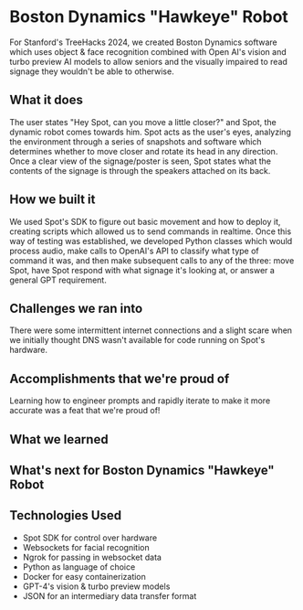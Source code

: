 # Boston Dynamics "Hawkeye" Robot

For Stanford's TreeHacks 2024, we created Boston Dynamics software which uses object & face recognition combined with Open AI's vision and turbo preview AI models to allow seniors and the visually impaired to read signage they wouldn't be able to otherwise.

## What it does
The user states "Hey Spot, can you move a little closer?" and Spot, the dynamic robot comes towards him. Spot acts as the user's eyes, analyzing the environment through a series of snapshots and software which determines whether to move closer and rotate its head in any direction. Once a clear view of the signage/poster is seen, Spot states what the contents of the signage is through the speakers attached on its back.

## How we built it
We used Spot's SDK to figure out basic movement and how to deploy it, creating scripts which allowed us to send commands in realtime. Once this way of testing was established, we developed Python classes which would process audio, make calls to OpenAI's API to classify what type of command it was, and then make subsequent calls to any of the three: move Spot, have Spot respond with what signage it's looking at, or answer a general GPT requirement.

## Challenges we ran into
There were some intermittent internet connections and a slight scare when we initially thought DNS wasn't available for code running on Spot's hardware. 

## Accomplishments that we're proud of
Learning how to engineer prompts and rapidly iterate to make it more accurate was a feat that we're proud of!

## What we learned

## What's next for Boston Dynamics "Hawkeye" Robot

## Technologies Used
* Spot SDK for control over hardware
* Websockets for facial recognition
* Ngrok for passing in websocket data
* Python as language of choice
* Docker for easy containerization
* GPT-4's vision & turbo preview models
* JSON for an intermediary data transfer format

